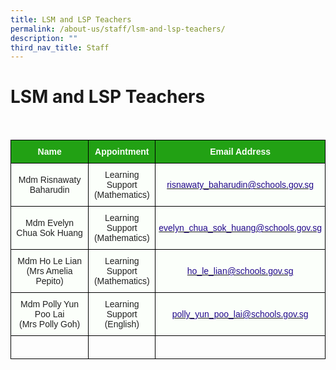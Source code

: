```yaml
---
title: LSM and LSP Teachers
permalink: /about-us/staff/lsm-and-lsp-teachers/
description: ""
third_nav_title: Staff
---
```

LSM and LSP Teachers
====================

<br>

<style type="text/css">
.tg  {border-collapse:collapse;border-spacing:0;}
.tg td{border-color:black;border-style:solid;border-width:1px;font-family:Arial, sans-serif;font-size:14px;
  overflow:hidden;padding:10px 5px;word-break:normal;}
.tg th{border-color:black;border-style:solid;border-width:1px;font-family:Arial, sans-serif;font-size:14px;
  font-weight:normal;overflow:hidden;padding:10px 5px;word-break:normal;}
.tg .tg-1h0n{background-color:#22A114;color:#FBFFFA;font-weight:bold;text-align:center;vertical-align:top}
.tg .tg-fskk{background-color:#FBFFFA;color:#21088A;font-weight:bold;text-align:center;text-decoration:underline;vertical-align:top}
.tg .tg-lb3e{background-color:#FBFFFA;color:#21088A;font-weight:bold;text-align:center;vertical-align:top}
.tg .tg-s6uv{background-color:#FBFFFA;color:#222;text-align:center;vertical-align:middle}
</style>
<table class="tg">
<thead>
  <tr>
    <th class="tg-1h0n">Name</th>
    <th class="tg-1h0n">Appointment</th>
    <th class="tg-1h0n">Email Address</th>
  </tr>
</thead>
<tbody>
  <tr>
    <td class="tg-s6uv"><span style="color:#222;background-color:#FBFFFA">Mdm Risnawaty Baharudin</span></td>
    <td class="tg-s6uv"><span style="color:#222;background-color:#FBFFFA"> Learning Support<br>
(Mathematics)</span></td>
    <td class="tg-lb3e" style="text-align: center; vertical-align: middle;"><a href="mailto:risnawaty_baharudin@schools.gov.sg"><span style="font-weight:500;text-decoration:none;color:#21088A">risnawaty_baharudin@schools.gov.sg</span></a></td>
  </tr>
  <tr>
    <td class="tg-s6uv"><span style="color:#222;background-color:#FBFFFA">Mdm Evelyn Chua Sok Huang</span></td>
    <td class="tg-s6uv"><span style="color:#222;background-color:#FBFFFA">Learning Support<br>
(Mathematics)</span><br></td>
    <td class="tg-lb3e" style="text-align: center; vertical-align: middle;"><a href="mailto:evelyn_chua_sok_huang@schools.gov.sg"><span style="font-weight:500;text-decoration:none;color:#21088A">evelyn_chua_sok_huang@schools.gov.sg</span></a></td>
  </tr>
  <tr>
    <td class="tg-s6uv"><span style="color:#222;background-color:#FBFFFA">Mdm Ho Le Lian<br>
(Mrs Amelia Pepito)</span></td>
    <td class="tg-s6uv"><span style="color:#222;background-color:#FBFFFA">Learning Support<br>
(Mathematics)</span><br></td>
    <td class="tg-lb3e" style="text-align: center; vertical-align: middle;"><a href="mailto:ho_le_lian@schools.gov.sg"><span style="font-weight:500;text-decoration:none;color:#21088A">ho_le_lian@schools.gov.sg</span></a></td>
  </tr>
  <tr>
    <td class="tg-s6uv"><span style="color:#222;background-color:#FBFFFA">Mdm Polly Yun Poo Lai<br>
(Mrs Polly Goh)</span><br></td>
    <td class="tg-s6uv"><span style="color:#222;background-color:#FBFFFA">Learning Support<br>
(English)</span><br></td>
    <td class="tg-lb3e" style="text-align: center; vertical-align: middle;"><a href="mailto:polly_yun_poo_lai@schools.gov.sg"><span style="font-weight:500;text-decoration:none;color:#21088A">polly_yun_poo_lai@schools.gov.sg</span></a><br></td>
	</tr>
	<tr>
    <td class="tg-rxka"><span style="color:#222;background-color:#FBFFFA"></span></td>
    <td class="tg-rxka"><span style="color:#222;background-color:#FBFFFA"></span><br></td>
    <td class="tg-agmf"><br></td>
  </tr>
</tbody>
</table>